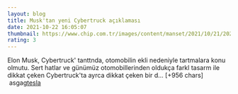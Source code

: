 ```yaml
--- 
layout: blog
title: Musk'tan yeni Cybertruck açıklaması
date: 2021-10-22 16:05:07
thumbnail: https://www.chip.com.tr/images/content/manset/2021/10/21/2021102102423563985/elon-musk-cybertruckin-aynalari-hakkinda-ilginc-aciklama.jpg
rating: 3
---
```

Elon Musk, Cybertruck' tanttnda, otomobilin ekli nedeniyle tartmalara konu olmutu. Sert hatlar ve günümüz otomobillerinden oldukça farkl tasarm ile dikkat çeken Cybertruck'ta ayrca dikkat çeken bir d… [+956 chars]</br>&nbsp;asgag<a href="asgsa">tesla</a>
